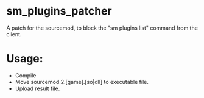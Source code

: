 # sm_plugins_patcher
A patch for the sourcemod, to block the "sm plugins list" command from the client.

# Usage:
- Compile
- Move sourcemod.2.[game].[so|dll] to executable file.
- Upload result file.
